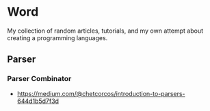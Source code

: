 # Word

My collection of random articles, tutorials, and my own attempt about creating a programming languages.

## Parser
### Parser Combinator
- https://medium.com/@chetcorcos/introduction-to-parsers-644d1b5d7f3d
